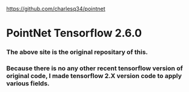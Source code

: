 https://github.com/charlesq34/pointnet
# PointNet Tensorflow 2.6.0
### The above site is the original repositary of this. 
### Because there is no any other recent tensorflow version of original code, I made tensorflow 2.X version code to apply various fields.
